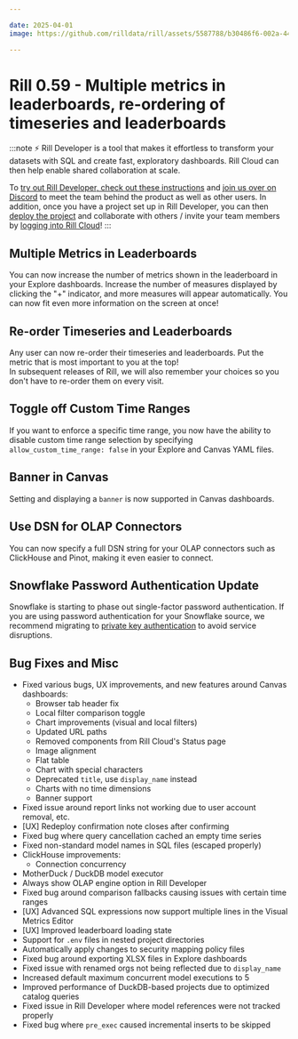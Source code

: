 ```yaml
---

date: 2025-04-01  
image: https://github.com/rilldata/rill/assets/5587788/b30486f6-002a-445d-8a1b-955b6ec0066d

---
```


# Rill 0.59 - Multiple metrics in leaderboards, re-ordering of timeseries and leaderboards

:::note
⚡ Rill Developer is a tool that makes it effortless to transform your datasets with SQL and create fast, exploratory dashboards. Rill Cloud can then help enable shared collaboration at scale.

To [try out Rill Developer, check out these instructions](/home/install) and [join us over on Discord](https://bit.ly/3bbcSl9) to meet the team behind the product as well as other users. In addition, once you have a project set up in Rill Developer, you can then [deploy the project](/deploy/deploy-dashboard) and collaborate with others / invite your team members by [logging into Rill Cloud](https://ui.rilldata.com)!
:::

## Multiple Metrics in Leaderboards
You can now increase the number of metrics shown in the leaderboard in your Explore dashboards. Increase the number of measures displayed by clicking the "+" indicator, and more measures will appear automatically. You can now fit even more information on the screen at once!

## Re-order Timeseries and Leaderboards
Any user can now re-order their timeseries and leaderboards. Put the metric that is most important to you at the top!  
In subsequent releases of Rill, we will also remember your choices so you don't have to re-order them on every visit.

## Toggle off Custom Time Ranges
If you want to enforce a specific time range, you now have the ability to disable custom time range selection by specifying `allow_custom_time_range: false` in your Explore and Canvas YAML files.

## Banner in Canvas
Setting and displaying a `banner` is now supported in Canvas dashboards.

## Use DSN for OLAP Connectors
You can now specify a full DSN string for your OLAP connectors such as ClickHouse and Pinot, making it even easier to connect.

## Snowflake Password Authentication Update
Snowflake is starting to phase out single-factor password authentication. If you are using password authentication for your Snowflake source, we recommend migrating to [private key authentication](/reference/connectors/snowflake#using-keypair-authentication) to avoid service disruptions.

## Bug Fixes and Misc
- Fixed various bugs, UX improvements, and new features around Canvas dashboards:
  - Browser tab header fix
  - Local filter comparison toggle
  - Chart improvements (visual and local filters)
  - Updated URL paths
  - Removed components from Rill Cloud's Status page
  - Image alignment
  - Flat table
  - Chart with special characters
  - Deprecated `title`, use `display_name` instead
  - Charts with no time dimensions
  - Banner support
- Fixed issue around report links not working due to user account removal, etc.
- [UX] Redeploy confirmation note closes after confirming
- Fixed bug where query cancellation cached an empty time series
- Fixed non-standard model names in SQL files (escaped properly)
- ClickHouse improvements:
  - Connection concurrency
- MotherDuck / DuckDB model executor
- Always show OLAP engine option in Rill Developer
- Fixed bug around comparison fallbacks causing issues with certain time ranges
- [UX] Advanced SQL expressions now support multiple lines in the Visual Metrics Editor
- [UX] Improved leaderboard loading state
- Support for `.env` files in nested project directories
- Automatically apply changes to security mapping policy files
- Fixed bug around exporting XLSX files in Explore dashboards
- Fixed issue with renamed orgs not being reflected due to `display_name`
- Increased default maximum concurrent model executions to 5
- Improved performance of DuckDB-based projects due to optimized catalog queries
- Fixed issue in Rill Developer where model references were not tracked properly
- Fixed bug where `pre_exec` caused incremental inserts to be skipped
